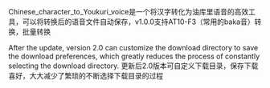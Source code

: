 Chinese_character_to_Youkuri_voice是一个将汉字转化为油库里语音的高效工具，可以将转换后的语音文件自动保存，v1.0.0支持AT10-F3（常用的baka音）转换，批量转换


After the update, version 2.0 can customize the download directory to save the download preferences, which greatly reduces the process of constantly selecting the download directory.
更新后2.0版本可自定义下载目录，保存下载喜好，大大减少了繁琐的不断选择下载目录的过程